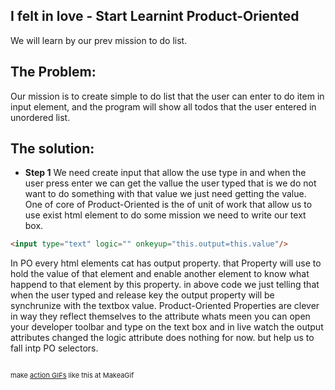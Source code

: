 ## I felt in love - Start Learnint Product-Oriented
We will learn by our prev mission to do list.
## The Problem:
Our mission is to create simple to do list that the user can enter to do item in input element, and the program will show all todos that the user entered in unordered list.
## The solution:
* **Step 1**
We need create input that allow the use type in and when the user press enter we can get the vallue the user typed that is we do not want to do something with that value we just need getting the value.
One of core of Product-Oriented is the of unit of work that allow us to use exist html element to do some mission
we need to write our text box.
```html
<input type="text" logic="" onkeyup="this.output=this.value"/>
```
In PO every html  elements cat has output property. that Property will use to hold the value of that element and enable another element to know what happend to that element by this property. 
in above code we just telling that when the user typed and release key the output property will be synchrunize with the textbox value.
Product-Oriented Properties are clever in way they reflect themselves to the attribute whats meen you can open your developer toolbar and type on the text box and in live watch the output attributes changed
the logic attribute does nothing for now. but help us to fall intp PO selectors.

<a href="http://makeagif.com/gif/-VWAOvV" title=""><img src="http://i.makeagif.com/media/6-19-2017/VWAOvV.gif" alt=""></a><div style="font-size:11px;">make <a href="http://makeagif.com" title="make a gif">action GIFs</a> like this at MakeaGif</div>



